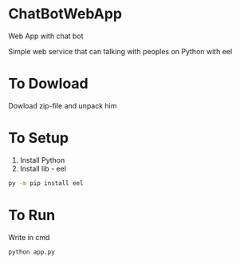 # ChatBotWebApp

Web App with chat bot

Simple web service that can talking with peoples on Python with eel

# To Dowload

Dowload zip-file and unpack him

# To Setup

1. Install Python
2. Install lib - eel

```bash
py -m pip install eel
```

# To Run

Write in cmd

```bash
python app.py
